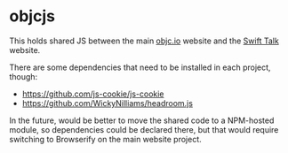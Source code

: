 # objcjs

This holds shared JS between the main [objc.io](https://www.objc.io) website and the [Swift Talk](https://talk.objc.io) website.

There are some dependencies that need to be installed in each project, though:

* https://github.com/js-cookie/js-cookie
* https://github.com/WickyNilliams/headroom.js

In the future, would be better to move the shared code to a NPM-hosted module, so dependencies could be declared there, but that would require switching to Browserify on the main website project.
